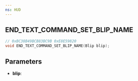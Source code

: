 ```yaml
---
ns: HUD
---
```

## END_TEXT_COMMAND_SET_BLIP_NAME

```c
// 0xBC38B49BCB83BC9B 0xE8E59820
void END_TEXT_COMMAND_SET_BLIP_NAME(Blip blip);
```


## Parameters
* **blip**: 

